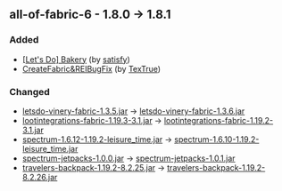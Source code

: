 ## all-of-fabric-6 - 1.8.0 -> 1.8.1

### Added

  * [[Let's Do] Bakery](https://www.curseforge.com/minecraft/mc-mods/lets-do-bakery) (by [satisfy](https://www.curseforge.com/members/satisfy/projects))
  * [CreateFabric&REIBugFix](https://www.curseforge.com/minecraft/mc-mods/createfabricreibugfix) (by [TexTrue](https://www.curseforge.com/members/TexTrue/projects))

### Changed

  * [letsdo-vinery-fabric-1.3.5.jar](https://www.curseforge.com/minecraft/mc-mods/lets-do-wine/files/4631628) -> [letsdo-vinery-fabric-1.3.6.jar](https://www.curseforge.com/minecraft/mc-mods/lets-do-wine/files/4637806)
  * [lootintegrations-fabric-1.19.3-3.1.jar](https://www.curseforge.com/minecraft/mc-mods/loot-integrations/files/4434542) -> [lootintegrations-fabric-1.19.2-3.1.jar](https://www.curseforge.com/minecraft/mc-mods/loot-integrations/files/4637823)
  * [spectrum-1.6.12-1.19.2-leisure_time.jar](https://www.curseforge.com/minecraft/mc-mods/spectrum/files/4636802) -> [spectrum-1.6.10-1.19.2-leisure_time.jar](https://www.curseforge.com/minecraft/mc-mods/spectrum/files/4492664)
  * [spectrum-jetpacks-1.0.0.jar](https://www.curseforge.com/minecraft/mc-mods/spectrum-jetpacks/files/4505285) -> [spectrum-jetpacks-1.0.1.jar](https://www.curseforge.com/minecraft/mc-mods/spectrum-jetpacks/files/4637517)
  * [travelers-backpack-1.19.2-8.2.25.jar](https://www.curseforge.com/minecraft/mc-mods/travelers-backpack-fabric/files/4615950) -> [travelers-backpack-1.19.2-8.2.26.jar](https://www.curseforge.com/minecraft/mc-mods/travelers-backpack-fabric/files/4638229)

